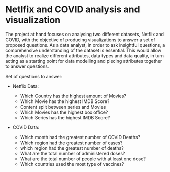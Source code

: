 # Netlfix and COVID analysis and visualization

<p>
  The project at hand focuses on analysing two different datasets, Netflix and COVID, with the objective of producing visualizations to answer a set of proposed questions. As a data analyst, in order to ask insightful questions, a comprehensive understanding of the dataset is essential. This would allow the analyst to realize different attributes, data types and data quality, in turn acting as a starting point for data modelling and piecing attributes together to answer questions.
</p>

Set of questions to answer:
  - Netflix Data:
    - Which Country has the highest amount of Movies?
    - Which Movie has the highest IMDB Score?
    - Content split between series and Movies
    - Which Movies has the highest box office?
    - Which Series has the highest IMDB Score?
   
  - COVID Data:
    -	Which month had the greatest number of COVID Deaths?
    -	Which region had the greatest number of cases?
    -	which region had the greatest number of deaths?
    -	What are the total number of administered doses?
    -	What are the total number of people with at least one dose?
    -	Which countries used the most type of vaccines?
    
